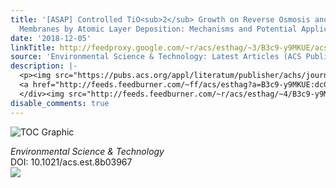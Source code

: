 ```yaml
---
title: '[ASAP] Controlled TiO<sub>2</sub> Growth on Reverse Osmosis and Nanofiltration
  Membranes by Atomic Layer Deposition: Mechanisms and Potential Applications'
date: '2018-12-05'
linkTitle: http://feedproxy.google.com/~r/acs/esthag/~3/B3c9-y9MKUE/acs.est.8b03967
source: 'Environmental Science & Technology: Latest Articles (ACS Publications)'
description: |-
  <p><img src="https://pubs.acs.org/appl/literatum/publisher/achs/journals/content/esthag/0/esthag.ahead-of-print/acs.est.8b03967/20181204/images/medium/es-2018-039673_0008.gif" alt="TOC Graphic"/></p><div><cite>Environmental Science & Technology</cite></div><div>DOI: 10.1021/acs.est.8b03967</div><div class="feedflare">
  <a href="http://feeds.feedburner.com/~ff/acs/esthag?a=B3c9-y9MKUE:dcG2GQSYtZ4:yIl2AUoC8zA"><img src="http://feeds.feedburner.com/~ff/acs/esthag?d=yIl2AUoC8zA" border="0"></img></a>
  </div><img src="http://feeds.feedburner.com/~r/acs/esthag/~4/B3c9-y9MKUE" height="1" width="1" ...
disable_comments: true
---
```

<p><img src="https://pubs.acs.org/appl/literatum/publisher/achs/journals/content/esthag/0/esthag.ahead-of-print/acs.est.8b03967/20181204/images/medium/es-2018-039673_0008.gif" alt="TOC Graphic"/></p><div><cite>Environmental Science & Technology</cite></div><div>DOI: 10.1021/acs.est.8b03967</div><div class="feedflare">
<a href="http://feeds.feedburner.com/~ff/acs/esthag?a=B3c9-y9MKUE:dcG2GQSYtZ4:yIl2AUoC8zA"><img src="http://feeds.feedburner.com/~ff/acs/esthag?d=yIl2AUoC8zA" border="0"></img></a>
</div><img src="http://feeds.feedburner.com/~r/acs/esthag/~4/B3c9-y9MKUE" height="1" width="1" ...